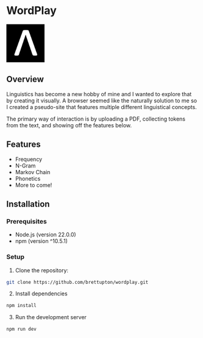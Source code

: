 # WordPlay

<img src="./public/delta.png" alt="Logo" width="100"/>

## Overview

Linguistics has become a new hobby of mine and I wanted to explore that by creating it visually. A browser seemed like the naturally solution to me so I created a pseudo-site that features multiple different linguistical concepts. 

The primary way of interaction is by uploading a PDF, collecting tokens from the text, and showing off the features below.

## Features

- Frequency
- N-Gram
- Markov Chain
- Phonetics
- More to come!

## Installation

### Prerequisites

- Node.js (version 22.0.0)
- npm (version ^10.5.1)

### Setup

1. Clone the repository:

```sh
git clone https://github.com/brettupton/wordplay.git
```

2. Install dependencies
```sh
npm install
```

3. Run the development server
```sh
npm run dev
```
